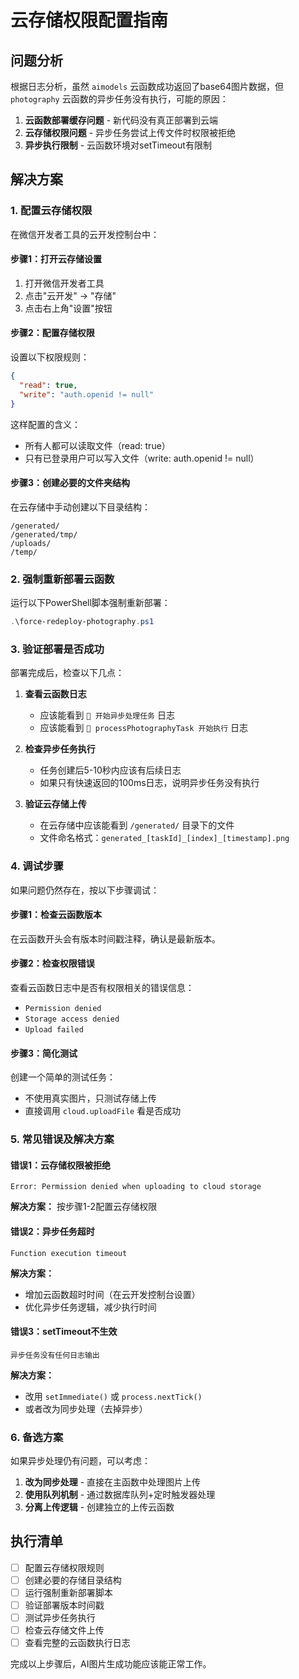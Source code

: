 # 云存储权限配置指南

## 问题分析

根据日志分析，虽然 `aimodels` 云函数成功返回了base64图片数据，但 `photography` 云函数的异步任务没有执行，可能的原因：

1. **云函数部署缓存问题** - 新代码没有真正部署到云端
2. **云存储权限问题** - 异步任务尝试上传文件时权限被拒绝
3. **异步执行限制** - 云函数环境对setTimeout有限制

## 解决方案

### 1. 配置云存储权限

在微信开发者工具的云开发控制台中：

#### 步骤1：打开云存储设置
1. 打开微信开发者工具
2. 点击"云开发" → "存储"
3. 点击右上角"设置"按钮

#### 步骤2：配置存储权限
设置以下权限规则：

```json
{
  "read": true,
  "write": "auth.openid != null"
}
```

这样配置的含义：
- 所有人都可以读取文件（read: true）
- 只有已登录用户可以写入文件（write: auth.openid != null）

#### 步骤3：创建必要的文件夹结构
在云存储中手动创建以下目录结构：
```
/generated/
/generated/tmp/
/uploads/
/temp/
```

### 2. 强制重新部署云函数

运行以下PowerShell脚本强制重新部署：

```powershell
.\force-redeploy-photography.ps1
```

### 3. 验证部署是否成功

部署完成后，检查以下几点：

1. **查看云函数日志**
   - 应该能看到 `🚀 开始异步处理任务` 日志
   - 应该能看到 `📸 processPhotographyTask 开始执行` 日志

2. **检查异步任务执行**
   - 任务创建后5-10秒内应该有后续日志
   - 如果只有快速返回的100ms日志，说明异步任务没有执行

3. **验证云存储上传**
   - 在云存储中应该能看到 `/generated/` 目录下的文件
   - 文件命名格式：`generated_[taskId]_[index]_[timestamp].png`

### 4. 调试步骤

如果问题仍然存在，按以下步骤调试：

#### 步骤1：检查云函数版本
在云函数开头会有版本时间戳注释，确认是最新版本。

#### 步骤2：检查权限错误
查看云函数日志中是否有权限相关的错误信息：
- `Permission denied`
- `Storage access denied`
- `Upload failed`

#### 步骤3：简化测试
创建一个简单的测试任务：
- 不使用真实图片，只测试存储上传
- 直接调用 `cloud.uploadFile` 看是否成功

### 5. 常见错误及解决方案

#### 错误1：云存储权限被拒绝
```
Error: Permission denied when uploading to cloud storage
```
**解决方案：** 按步骤1-2配置云存储权限

#### 错误2：异步任务超时
```
Function execution timeout
```
**解决方案：**
- 增加云函数超时时间（在云开发控制台设置）
- 优化异步任务逻辑，减少执行时间

#### 错误3：setTimeout不生效
```
异步任务没有任何日志输出
```
**解决方案：**
- 改用 `setImmediate()` 或 `process.nextTick()`
- 或者改为同步处理（去掉异步）

### 6. 备选方案

如果异步处理仍有问题，可以考虑：

1. **改为同步处理** - 直接在主函数中处理图片上传
2. **使用队列机制** - 通过数据库队列+定时触发器处理
3. **分离上传逻辑** - 创建独立的上传云函数

## 执行清单

- [ ] 配置云存储权限规则
- [ ] 创建必要的存储目录结构
- [ ] 运行强制重新部署脚本
- [ ] 验证部署版本时间戳
- [ ] 测试异步任务执行
- [ ] 检查云存储文件上传
- [ ] 查看完整的云函数执行日志

完成以上步骤后，AI图片生成功能应该能正常工作。